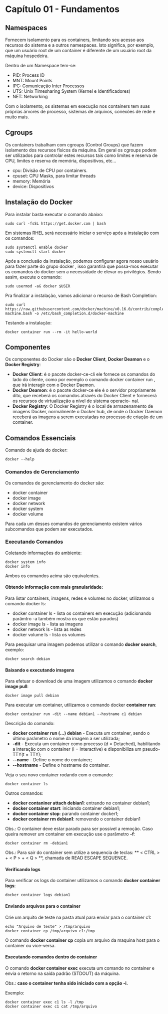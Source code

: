 # Capítulo 01 - Fundamentos

## Namespaces

Fornecem isolamento para os containers, limitando seu acesso aos recursos do sistema e a outros namespaces. Isto significa, por exemplo, que um usuário root de um container é diferente de um usuário root da máquina hospedeira.

Dentro de um Namespace tem-se:
- PID: Process ID
- MNT: Mount Points
- IPC: Comunicação Inter Processos
- UTS: Unix Timesharing System (Kernel e Identificadores)
- NET: Networking

Com o isolamento, os sistemas em execução nos containers tem suas próprias árvores de processo, sistemas de arquivos, conexões de rede e muito mais.

## Cgroups

Os containers trabalham com cgroups (Control Groups) que fazem isolamento dos recursos físicos da máquina. Em geral os cgroups podem ser utilizados para controlar estes recursos tais como limites e reserva de CPU, limites e reserva de memória, dispositivos, etc…

- cpu: Divisão de CPU por containers.
- cpuset: CPU Masks, para limitar threads
- memory: Memória
- device: Dispositivos

## Instalação do Docker

Para instalar basta executar o comando abaixo:

~~~shell
sudo curl -fsSL https://get.docker.com | bash
~~~

Em sistemas RHEL será necessário iniciar o serviço após a instalação com os comandos:

~~~shell
sudo systemctl enable docker
sudo systemctl start docker
~~~

Após a conclusão da instalação, podemos configurar agora nosso usuário para fazer parte do grupo docker , isso garantirá que possa-mos executar os comandos do docker sem a necessidade de elevar os privilégios. Sendo assim, execute o comando:

~~~shell
sudo usermod -aG docker $USER
~~~

Pra finalizar a instalação, vamos adicionar o recurso de Bash Completion:

~~~shell
sudo curl https://raw.githubusercontent.com/docker/machine/v0.16.0/contrib/completion/bash/docker-machine.bash -o /etc/bash_completion.d/docker-machine
~~~

Testando a instalação:

~~~shell
docker container run --rm -it hello-world
~~~

## Componentes

Os componentes do Docker são o **Docker Client**, **Docker Deamon** e o **Docker Registry**:

- **Docker Client**: é o pacote docker-ce-cli ele fornece os comandos do lado do cliente, como por exemplo o comando docker container run , que irá interagir com o Docker Daemon.
- **Docker Deamon**: é o pacote docker-ce ele é o servidor propriamente dito, que receberá os comandos através do Docker Client e fornecerá os recursos de virtualização a nível de sistema operacio- nal.
- **Docker Registry**: O Docker Registry é o local de armazenamento de imagens Docker, normalmente o Docker hub, de onde o Docker Daemon receberá as imagens a serem executadas no processo de criação de um container.

## Comandos Essenciais

Comando de ajuda do docker:

~~~shel
docker --help
~~~

### Comandos de Gerenciamento

Os comandos de gerenciamento do docker são:
- docker container
- docker image
- docker network
- docker system
- docker volume

Para cada um desses comandos de gerenciamento existem vários subcomandos que podem ser executados.

### Executando Comandos

Coletando informações do ambiente:

~~~shell
docker system info
docker info
~~~

Ambos os comandos acima são equivalentes.

#### Obtendo informação com mais granularidade:

Para listar containers, imagens, redes e volumes no docker, utilizamos o comando docker <comando> ls:

- docker container ls - lista os containers em execução (adicionando parâmtro -a também mostra os que estão parados)
- docker image ls - lista as imagens
- docker network ls - lista as redes
- docker volume ls - lista os volumes

Para pesquisar uma imagem podemos utilizar o comando **docker search**, exemplo:

~~~shell
docker search debian
~~~

#### Baixando e executando imagens

Para efetuar o download de uma imagem utilizamos o comando **docker image pull**:

~~~shell
docker image pull debian
~~~

Para executar um container, utilizamos o comando docker **container run**:

~~~shell
docker container run -dit --name debian1 --hostname c1 debian
~~~

Descrição do comando:
- **docker container run (…) debian** - Executa um container, sendo o último parâmetro o nome da imagem a ser utilizada;
- **-dit** - Executa um container como processo (d = Detached), habilitando a interação com o container (i = Interactive) e disponibiliza um pseudo-TTY(t = TTY);
- **--name** - Define o nome do container;
- **--hostname** - Define o hostname do container.

Veja o seu novo container rodando com o comando:

~~~shell
docker container ls
~~~

Outros comandos:
- **docker contaniner attach debian1**: entrando no container debian1;
- **docker container start**: iniciando container debian1;
- **docker container stop**: parando container docker1;
- **docker container rm debian1**: removendo o container debian1

Obs.: O container deve estar parado para ser possível a remoção. Caso queira remover um container em execução use o parâmetro **-f**:

~~~shell
docker container rm -debian1
~~~

Obs.: Para sair do container sem <para-lo> utilize a sequencia de teclas: ** < CTRL > + < P > + < Q > **, chamada de READ ESCAPE SEQUENCE.

#### Verificando logs

Para verificar os logs do container utilizamos o comando **docker container logs**:

~~~shell
docker container logs debian1
~~~

#### Enviando arquivos para o container

Crie um arquito de teste na pasta atual para enviar para o container c1:

~~~shell
echo "Arquivo de teste" > /tmp/arquivo
docker container cp /tmp/arquivo c1:/tmp
~~~

O comando **docker container cp** copia um arquivo da maquina host para o container ou vice-versa.

#### Executando comandos dentro do container

O comando **docker container exec** executa um comando no container e envia o retorno na saída padrão (STDOUT) da máquina.

Obs.: **caso o container tenha sido iniciado com a opção -i.**

Exemplo:

~~~shell
docker container exec c1 ls -l /tmp
docker container exec c1 cat /tmp/arquivo
~~~

